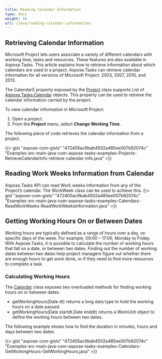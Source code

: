 ```yaml
---
title: Reading Calendar Information
type: docs
weight: 30
url: /java/reading-calendar-information/
---
```


## **Retrieving Calendar Information**
Microsoft Project lets users associate a variety of different calendars with working time, tasks and resources. These features are also available in Aspose.Tasks. This article explains how to retrieve information about which calendars are used in a project. Aspose.Tasks can retrieve calendar information for all versions of Microsoft Project: 2003, 2007, 2010, and 2013.

The CalendarS property exposed by the [Project](https://apireference.aspose.com/tasks/java/com.aspose.tasks/Project) class supports List of [Aspose.Tasks.Calendar](https://apireference.aspose.com/tasks/java/com.aspose.tasks/Calendar) objects. This property can be used to retrieve the calendar information carried by the project.

To view calendar information in Microsoft Project:

1. Open a project.
1. From the **Project** menu, select **Change Working Time**.


The following piece of code retrieves the calendar information from a project.

{{< gist "aspose-com-gists" "472405ac9bab4502a485ee007b92074c" "Examples-src-main-java-com-aspose-tasks-examples-Projects-RetrieveCalendarInfo-retrieve-calendar-info.java" >}}

## **Reading Work Weeks Information from Calendar**
Aspose.Tasks API can read Work weeks information from any of the Project’s calendar. The WorkWeek class can be used to achieve this.
{{< gist "aspose-com-gists" "472405ac9bab4502a485ee007b92074c" "Examples-src-main-java-com-aspose-tasks-examples-Calendars-ReadWorkWeeks-ReadWorkWeeksInformation.java" >}}

## **Getting Working Hours On or Between Dates**
Working hours are typically defined as a range of hours over a day, on specific days of the week. For example, 09:00 – 17:00, Monday to Friday. With Aspose.Tasks, it is possible to calculate the number of working hours that fall on a date, or between two dates. Finding out the number of working dates between two dates help project managers figure out whether there are enough hours to get work done, or if they need to find more resources to complete a task.

### **Calculating Working Hours**
The [Calendar](https://apireference.aspose.com/tasks/java/com.aspose.tasks/Calendar) class exposes two overloaded methods for finding working hours on or between dates:

- getWorkingHours(Date dt) returns a long data type to hold the working hours on a date passed.
- getWorkingHours(Date startdt,Date enddt) returns a WorkUnit object to define the working hours between two dates.

The following example shows how to find the duration in minutes, hours and days between two dates.

{{< gist "aspose-com-gists" "472405ac9bab4502a485ee007b92074c" "Examples-src-main-java-com-aspose-tasks-examples-Calendars-GetWorkingHours-GetWorkingHours.java" >}}
